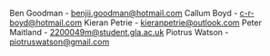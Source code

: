 Ben Goodman - benjii.goodman@hotmail.com
Callum Boyd - c-r-boyd@hotmail.com
Kieran Petrie - kieranpetrie@outlook.com
Peter Maitland - 2200049m@student.gla.ac.uk
Piotrus Watson - piotruswatson@gmail.com